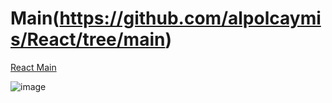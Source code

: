 # Main(https://github.com/alpolcaymis/React/tree/main)
[React Main](#main)

![image](https://github.com/alpolcaymis/React/assets/71964088/11c02711-38a7-4e3b-85f8-db6714b76f10)
